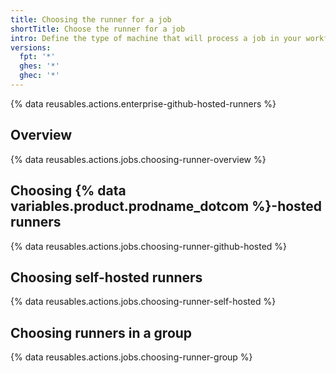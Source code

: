 ```yaml
---
title: Choosing the runner for a job
shortTitle: Choose the runner for a job
intro: Define the type of machine that will process a job in your workflow.
versions:
  fpt: '*'
  ghes: '*'
  ghec: '*'
---
```


{% data reusables.actions.enterprise-github-hosted-runners %}

## Overview

{% data reusables.actions.jobs.choosing-runner-overview %}

## Choosing {% data variables.product.prodname_dotcom %}-hosted runners

{% data reusables.actions.jobs.choosing-runner-github-hosted %}

## Choosing self-hosted runners

{% data reusables.actions.jobs.choosing-runner-self-hosted %}

## Choosing runners in a group

{% data reusables.actions.jobs.choosing-runner-group %}
